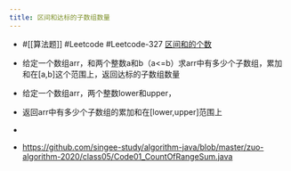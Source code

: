 ```yaml
---
title: 区间和达标的子数组数量
---
```


- #[[算法题]] #Leetcode #Leetcode-327 [区间和的个数](https://leetcode-cn.com/problems/count-of-range-sum/)

- 给定一个数组arr，和两个整数a和b（a<=b）求arr中有多少个子数组，累加和在[a,b]这个范围上，返回达标的子数组数量

- 给定一个数组arr，两个整数lower和upper，

- 返回arr中有多少个子数组的累加和在[lower,upper]范围上

- 

- https://github.com/singee-study/algorithm-java/blob/master/zuo-algorithm-2020/class05/Code01_CountOfRangeSum.java
